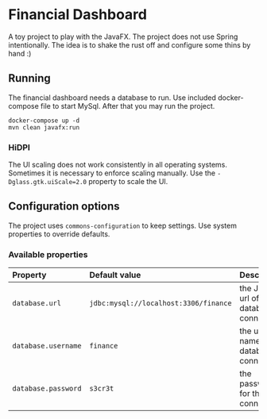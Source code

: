 # Financial Dashboard

A toy project to play with the JavaFX. 
The project does not use Spring intentionally. 
The idea is to shake the rust off and configure some thins by hand :)

## Running

The financial dashboard needs a database to run. 
Use included docker-compose file to start MySql.
After that you may run the project. 

```shell script
docker-compose up -d
mvn clean javafx:run
```

### HiDPI

The UI scaling does not work consistently in all operating systems.
Sometimes it is necessary to enforce scaling manually. 
Use the `-Dglass.gtk.uiScale=2.0` property to scale the UI.

## Configuration options

The project uses `commons-configuration` to keep settings.
Use system properties to override defaults. 

### Available properties

| Property | Default value | Description |
| :--- | :--- | :--- |
| `database.url` | `jdbc:mysql://localhost:3306/finance` | the JDBC url of the database connection |
| `database.username` | `finance` | the user name of the database connection |
| `database.password` | `s3cr3t` | the password for the connection |

